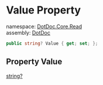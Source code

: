 ﻿# Value Property

namespace: [DotDoc\.Core\.Read](../../DotDoc.Core.Read.md)<br />
assembly: [DotDoc](../../../DotDoc.md)



```csharp
public string? Value { get; set; };
```

## Property Value

[string?](https://docs.microsoft.com/ja-jp/dotnet/api/System.String)

